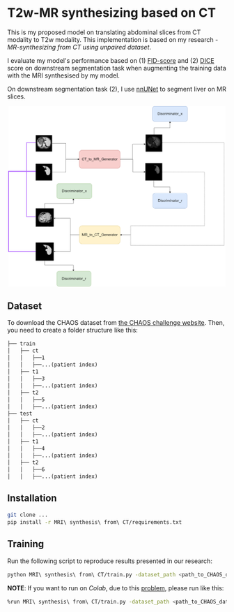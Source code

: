 # T2w-MR synthesizing based on CT 

This is my proposed model on translating abdominal slices from CT modality to T2w modality. This implementation is based on my research - *MR-synthesizing from CT using unpaired dataset*.

I evaluate my model's performance based on (1) [FID-score](https://arxiv.org/abs/1706.08500) and (2) [DICE](https://en.wikipedia.org/wiki/S%C3%B8rensen%E2%80%93Dice_coefficient) score on downstream segmentation task when augmenting the training data with the MRI synthesised by my model.

On downstream segmentation task (2), I use [nnUNet](https://github.com/MIC-DKFZ/nnUNet/tree/master) to segment liver on MR slices.

<p align="center">
<img width="500" alt="model" src="images/cycle_consistency_structure.png">
</p>

## Dataset
To download the CHAOS dataset from [the CHAOS challenge website](https://chaos.grand-challenge.org/Download/). 
Then, you need to create a folder structure like this:

    ├── train
    │   ├── ct
    │   │   ├──1
    │   │   ├──...(patient index)
    │   ├── t1
    │   │   ├──3
    │   │   ├──...(patient index)
    │   ├── t2
    │   │   ├──5
    │   │   ├──...(patient index)
    ├── test
    │   ├── ct
    │   │   ├──2
    │   │   ├──...(patient index)
    │   ├── t1
    │   │   ├──4
    │   │   ├──...(patient index)
    │   ├── t2
    │   │   ├──6
    │   │   ├──...(patient index)
    
## Installation
```bash
git clone ...
pip install -r MRI\ synthesis\ from\ CT/requirements.txt
```

## Training
Run the following script to reproduce results presented in our research:

```bash
python MRI\ synthesis\ from\ CT/train.py -dataset_path <path_to_CHAOS_dataset> -model_dir <path_to_model> -nnUNet_dir <path_to_nnUNet_folder>
```

**NOTE**: If you want to run on *Colab*, due to this [problem](https://github.com/googlecolab/colabtools/issues/1067), please run like this:
```bash
%run MRI\ synthesis\ from\ CT/train.py -dataset_path <path_to_CHAOS_dataset> -model_dir <path_to_model> -nnUNet_dir <path_to_nnUNet_folder>
```